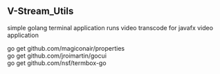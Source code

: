 ## V-Stream_Utils

simple golang terminal application runs video transcode for javafx video application

go get github.com/magiconair/properties  
go get github.com/jroimartin/gocui  
go get github.com/nsf/termbox-go
